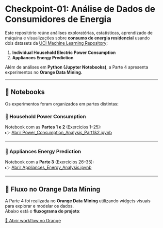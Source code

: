 # Checkpoint-01: Análise de Dados de Consumidores de Energia
Este repositório reúne análises exploratórias, estatísticas, aprendizado de máquina e visualizações sobre **consumo de energia residencial** usando dois datasets da [UCI Machine Learning Repository](https://archive.ics.uci.edu/):

1. **Individual Household Electric Power Consumption**  
2. **Appliances Energy Prediction**  

Além de análises em **Python (Jupyter Notebooks)**, a Parte 4 apresenta experimentos no **Orange Data Mining**.

---

## 📂 Notebooks

Os experimentos foram organizados em partes distintas:

### 🔹 Household Power Consumption
Notebook com as **Partes 1 e 2** (Exercícios 1–25):  
👉 [Abrir Power_Consumption_Analysis_Part1&2.ipynb](./Power_Consumption_Analysis_Part1&2.ipynb)

---

### 🔹 Appliances Energy Prediction
Notebook com a **Parte 3** (Exercícios 26–35):  
👉 [Abrir Appliances_Energy_Analysis.ipynb](./Appliances_Energy_Analysis.ipynb)

---

## 🎨 Fluxo no Orange Data Mining

A Parte 4 foi realizada no **Orange Data Mining** utilizando widgets visuais para explorar e modelar os dados.  
Abaixo está o **fluxograma do projeto**:
 
[📂 Abrir workflow no Orange](./orange.svg)
